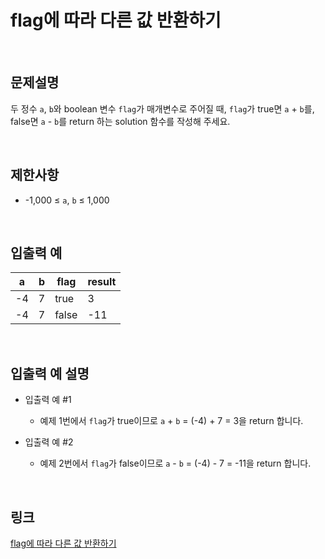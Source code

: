 # flag에 따라 다른 값 반환하기

<br>

## 문제설명
두 정수 `a`, `b`와 boolean 변수 `flag`가 매개변수로 주어질 때, `flag`가 true면 `a` + `b`를, false면 `a` - `b`를 return 하는 solution 함수를 작성해 주세요.

<br>

## 제한사항
- -1,000 ≤ `a`, `b` ≤ 1,000

<br>

## 입출력 예
| a | b | flag | result |
|---|---|---|---|
| -4 | 7 | true | 3 |
| -4 | 7 | false | -11 |

<br>

## 입출력 예 설명
- 입출력 예 #1
    - 예제 1번에서 `flag`가 true이므로 `a` + `b` = (-4) + 7 = 3을 return 합니다.

- 입출력 예 #2
    - 예제 2번에서 `flag`가 false이므로 `a` - `b` = (-4) - 7 = -11을 return 합니다.

<br>

## 링크
[flag에 따라 다른 값 반환하기](https://school.programmers.co.kr/learn/courses/30/lessons/181933)
